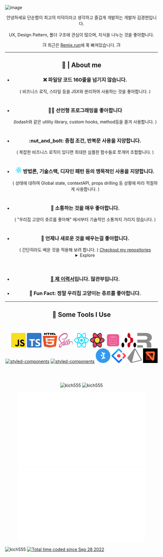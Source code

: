 ![image](https://user-images.githubusercontent.com/79491683/192609072-8aac24ee-b0db-4147-99f6-318a0c6806ad.png)


<p align='center'>안녕하세요 단순함이 최고의 미덕이라고 생각하고 즐겁게 개발하는 개발자 김경현입니다.
<br/>
<br/>
UX, Design Pattern, 폴더 구조에 관심이 많으며, 지식을 나누는 것을 좋아합니다.
</p>
<p align='center'><img src="icons/remix.svg" alt="remix" width="12" height="12" /> 최근은 <a href="https://remix.run/">Remix.run</a>에 푹 빠져있습니다. <img src="icons/remix.svg" alt="remix" width="12" height="12" /></p>

<hr>
<h2 align='center' >🍩 | About me </h2>


<div id="user-content-toc">
  <ul align='center'>
    <li>
      <h3>❌ 파일당 코드 160줄을 넘기지 않습니다.</h3>
    </li>
    ( 비즈니스 로직, 스타일 등을 JSX와 분리하여 사용하는 것을 좋아합니다. )
    <br/>
    <br/>
    <li>
      <h3>👨‍💻 선언형 프로그래밍을 좋아합니다</h3>
    </li>
    (lodash와 같은 utility library, custom hooks, method등을 즐겨 사용합니다. )
    <br/>
    <br/>
    <li>
      <h3>:nut_and_bolt: 중첩 조건, 반복문 사용을 지양합니다.</h3>
    </li>
    ( 복잡한 비즈니스 로직이 있다면 최대한 심플한 함수들로 쪼개어 조합합니다. )
    <br/>
    <br/>
    <li>
      <h3><img src="icons/react.svg" alt="react" width="20" height="20" /> 방법론, 기술스택, 디자인 패턴 등의 맹목적인 사용을 지양합니다.</h3>
    </li>
    ( 상태에 대하여 Global state, contextAPI, props drilling 등 상황에 따라 적절하게 사용합니다. )
    <br/>
    <br/>
    <li>
      <h3>💬 소통하는 것을 매우 좋아합니다.</h3> 
    </li>
    ( "우리집 고양이 츄르를 좋아해" 에서부터 기술적인 소통까지 가리지 않습니다. )
    <br/>
    <br/>
    <li>
      <h3>🧐 언제나 새로운 것을 배우는걸 좋아합니다.</h3>
    </li>
    ( 간단히라도 배운 것을 적용해 보려 합니다. )
    <a href="https://github.com/kich555?tab=repositories">Checkout my repositories</a> 
    <details>
    <summary>Explore</summary>
    <li>
      <a target="_blank" href="">
        
      </a>
    </li>
    <li>
      <a target="_blank" href="https://blog.stanleylim.me/the-fastest-way-to-develop-and-deploy-your-next-project">
        ⚡ The Fastest Way to Develop and Deploy Your Next Project — June 09, 2022
      </a>
    </li>
    <li>
      <a target="_blank" href="">
        The Browser in the Browser (BITB) Attack - Lies, Deceit, and CSS — March 30, 2022
      </a>
    </li>
</details>
    <br/>
    <br/>
    <li>
      <h3>📙 제 <a href="https://kich555.notion.site/kich555/badec3f62f9341119155fe3b8d494725">이력서</a>입니다. 많관부입니다.</h3>
    </li>
    <li>
      <h3>🎉 Fun Fact: 정말 우리집 고양이는 츄르를 좋아합니다.</h3>
    </li>
  </ul>
</div>

<hr>

<h2 align='center'>🚀 Some Tools I Use</h2>
<br/>
<p align="center">
  <a target="_blank" href="https://aws.amazon.com/ko/what-is/javascript/"><img src="icons/javascript.svg" alt="javascript" width="48" height="48"  /></a>
  <a target="_blank" href="https://www.typescriptlang.org/"><img src="icons/typescript.svg" alt="typescript" width="48" height="48" /></a>
  <a target="_blank" href="https://developer.mozilla.org/en-US/docs/Glossary/HTML5"><img src="icons/html-5.svg" alt="html-5" width="48" height="48" /></a>
  <a target="_blank" href="https://sass-lang.com/"><img src="icons/sass.svg" alt="sass" width="48" height="48" /></a>
  <a target="_blank" href="https://reactjs.org/"><img src="icons/react.svg" alt="react" width="48" height="48" /></a>
  <a target="_blank" href="https://tanstack.com/query/v4"><img src="icons/react-query.svg" alt="react-query" width="48" height="48" /></a>
  <a target="_blank" href="https://react-hook-form.com/"><img src="icons/react-hook-form.svg" alt="react-hook-form" width="48" height="48" /></a>
  <a target="_blank" href="https://reactrouter.com/en/main"><img src="icons/react-router.svg" alt="react-router" width="48" height="48" /></a>
  <a target="_blank" href="https://remix.run/"><img src="icons/remix.svg" alt="remix" width="48" height="48" /></a>
  <a size="48" target="_blank" href="https://styled-components.com/"><img src="https://styled-components.com/logo.png" alt="styled-components" width="48" height="48" /></a>
  <a size="48" target="_blank" href="https://emotion.sh/docs/introduction"><img src="https://emotion.sh/logo-96x96.png" alt="styled-components" width="48" height="48" /></a>
  <a target="_blank" href="https://mantine.dev/"><img src="icons/mantine.svg" alt="mantine" width="48" height="48" /></a>
  <a target="_blank" href="https://ant.design/"><img src="icons/ant-design.svg" alt="ant-design" width="48" height="48" /></a>
  <a target="_blank" href="https://www.prisma.io/"><img src="icons/prisma.svg" alt="prisma" width="48" height="48" /></a>
  <a target="_blank" href="https://mswjs.io/"><img src="icons/msw.svg" alt="msw" width="48" height="48" /></a>

  

 
</p>
<br/>
<br/>
<p align='center'>
  <img src = "https://github-readme-stats.vercel.app/api?username=kich555&show_icons=true&theme=bear" alt="kich555" width = 420>
  <img src = "https://github-readme-streak-stats.herokuapp.com?user=kich555&theme=buefy&hide_border=true" alt="kich555" width = 420>
</p>
<p align='center'>
  <img src = "stats/languages.svg" alt="kich555" width = 420>
  <img src = "stats/overview.svg" alt="kich555" width = 420>
</p>

<!--START_SECTION:waka-->
<!--END_SECTION:waka-->

<p>
  <img src="https://visitor-badge.glitch.me/badge?page_id=kich555.kich555" alt="kich555">
  <a href="https://wakatime.com/@30200ac1-28d5-4315-b104- b31a90d0102b">
    <img src="https://wakatime.com/badge/user/30200ac1-28d5-4315-b104-b31a90d0102b.svg" alt="Total time coded since Sep 28 2022" />
  </a>
</p>
